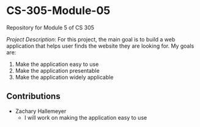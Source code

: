 # CS-305-Module-05
Repository for Module 5 of CS 305

*Project Description*: 
For this project, the main goal is to build a web application that helps user finds the website they are looking for. My goals are: 
1. Make the application easy to use 
2. Make the application presentable
3. Make the application widely applicable


## Contributions
 * Zachary Hallemeyer
   * I will work on making the application easy to use 
